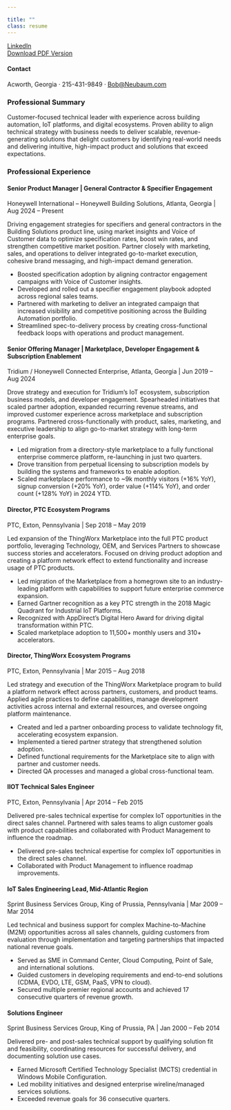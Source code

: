```yaml
---

title: ""
class: resume
---
```


<div class="download">
  <a href="https://www.linkedin.com/in/bobneubaum" target="_blank">LinkedIn</a>
</div>

<div class="download">
  <a href="/Bob%20Neubaum%20925r.2.pdf" download>Download PDF Version</a>
</div>

#### Contact
<div class="contact">
  Acworth, Georgia · 215-431-9849 · <a href="mailto:Bob@Neubaum.com">Bob@Neubaum.com</a><br>
</div>






### Professional Summary
Customer-focused technical leader with experience across building automation, IoT platforms, and digital ecosystems. Proven ability to align technical strategy with business needs to deliver scalable, revenue-generating solutions that delight customers by identifying real-world needs and delivering intuitive, high-impact product and solutions that exceed expectations.

### Professional Experience

#### <span class="role">Senior Product Manager | General Contractor & Specifier Engagement</span>  
<span class="company">Honeywell International – Honeywell Building Solutions, Atlanta, Georgia | Aug 2024 – Present</span>

Driving engagement strategies for specifiers and general contractors in the Building Solutions product line, using market insights and Voice of Customer data to optimize specification rates, boost win rates, and strengthen competitive market position. Partner closely with marketing, sales, and operations to deliver integrated go-to-market execution, cohesive brand messaging, and high-impact demand generation.

- Boosted specification adoption by aligning contractor engagement campaigns with Voice of Customer insights.
- Developed and rolled out a specifier engagement playbook adopted across regional sales teams.
- Partnered with marketing to deliver an integrated campaign that increased visibility and competitive positioning across the Building Automation portfolio.
- Streamlined spec-to-delivery process by creating cross-functional feedback loops with operations and product management.

#### <span class="role">Senior Offering Manager | Marketplace, Developer Engagement & Subscription Enablement</span>  
<span class="company">Tridium / Honeywell Connected Enterprise, Atlanta, Georgia | Jun 2019 – Aug 2024</span>

Drove strategy and execution for Tridium’s IoT ecosystem, subscription business models, and developer engagement. Spearheaded initiatives that scaled partner adoption, expanded recurring revenue streams, and improved customer experience across marketplace and subscription programs. Partnered cross-functionally with product, sales, marketing, and executive leadership to align go-to-market strategy with long-term enterprise goals.

- Led migration from a directory-style marketplace to a fully functional enterprise commerce platform, re-launching in just two quarters.
- Drove transition from perpetual licensing to subscription models by building the systems and frameworks to enable adoption.
- Scaled marketplace performance to ~9k monthly visitors (+16% YoY), signup conversion (+20% YoY), order value (+114% YoY), and order count (+128% YoY) in 2024 YTD.

#### <span class="role">Director, PTC Ecosystem Programs</span>  
<span class="company">PTC, Exton, Pennsylvania | Sep 2018 – May 2019</span>

Led expansion of the ThingWorx Marketplace into the full PTC product portfolio, leveraging Technology, OEM, and Services Partners to showcase success stories and accelerators. Focused on driving product adoption and creating a platform network effect to extend functionality and increase usage of PTC products.

- Led migration of the Marketplace from a homegrown site to an industry-leading platform with capabilities to support future enterprise commerce expansion.
- Earned Gartner recognition as a key PTC strength in the 2018 Magic Quadrant for Industrial IoT Platforms.
- Recognized with AppDirect’s Digital Hero Award for driving digital transformation within PTC.
- Scaled marketplace adoption to 11,500+ monthly users and 310+ accelerators.

#### <span class="role">Director, ThingWorx Ecosystem Programs</span>  
<span class="company">PTC, Exton, Pennsylvania | Mar 2015 – Aug 2018</span>

Led strategy and execution of the ThingWorx Marketplace program to build a platform network effect across partners, customers, and product teams. Applied agile practices to define capabilities, manage development activities across internal and external resources, and oversee ongoing platform maintenance.

- Created and led a partner onboarding process to validate technology fit, accelerating ecosystem expansion.
- Implemented a tiered partner strategy that strengthened solution adoption.
- Defined functional requirements for the Marketplace site to align with partner and customer needs.
- Directed QA processes and managed a global cross-functional team.

#### <span class="role">IIOT Technical Sales Engineer</span>  
<span class="company">PTC, Exton, Pennsylvania | Apr 2014 – Feb 2015</span>

Delivered pre-sales technical expertise for complex IoT opportunities in the direct sales channel. Partnered with sales teams to align customer goals with product capabilities and collaborated with Product Management to influence the roadmap.

- Delivered pre-sales technical expertise for complex IoT opportunities in the direct sales channel.
- Collaborated with Product Management to influence roadmap improvements.

#### <span class="role">IoT Sales Engineering Lead, Mid-Atlantic Region</span>  
<span class="company">Sprint Business Services Group, King of Prussia, Pennsylvania | Mar 2009 – Mar 2014</span>

Led technical and business support for complex Machine-to-Machine (M2M) opportunities across all sales channels, guiding customers from evaluation through implementation and targeting partnerships that impacted national revenue goals.

- Served as SME in Command Center, Cloud Computing, Point of Sale, and international solutions.
- Guided customers in developing requirements and end-to-end solutions (CDMA, EVDO, LTE, GSM, PaaS, VPN to cloud).
- Secured multiple premier regional accounts and achieved 17 consecutive quarters of revenue growth.

#### <span class="role">Solutions Engineer</span>  
<span class="company">Sprint Business Services Group, King of Prussia, PA | Jan 2000 – Feb 2014</span>

Delivered pre- and post-sales technical support by qualifying solution fit and feasibility, coordinating resources for successful delivery, and documenting solution use cases.

- Earned Microsoft Certified Technology Specialist (MCTS) credential in Windows Mobile Configuration.
- Led mobility initiatives and designed enterprise wireline/managed services solutions.
- Exceeded revenue goals for 36 consecutive quarters.